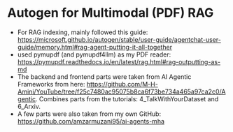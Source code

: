# Autogen for Multimodal (PDF) RAG
- For RAG indexing, mainly followed this guide: https://microsoft.github.io/autogen/stable/user-guide/agentchat-user-guide/memory.html#rag-agent-putting-it-all-together
- used pymupdf (and pymupdf4llm) as my PDF reader: https://pymupdf.readthedocs.io/en/latest/rag.html#rag-outputting-as-md
- The backend and frontend parts were taken from AI Agentic Frameworks from here: https://github.com/M-H-Amini/YouTube/tree/f25c7480ac95075b8ca6f73be734a465a97ca2c0/Agentic. Combines parts from the tutorials: 4_TalkWithYourDataset and 6_Arxiv. 
- A few parts were also taken from my own GitHub: https://github.com/amzarmuzani95/ai-agents-mha
